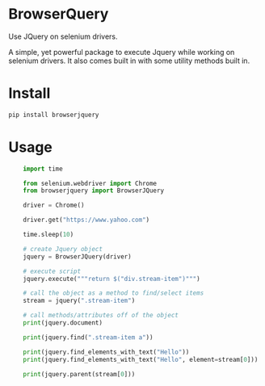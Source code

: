 # BrowserQuery

Use JQuery on selenium drivers.

A simple, yet powerful package to execute Jquery while working on selenium drivers. It also comes built in with some utility methods built in.


# Install

```bash
pip install browserjquery
```

# Usage

```python
    import time

    from selenium.webdriver import Chrome
    from browserjquery import BrowserJQuery

    driver = Chrome()

    driver.get("https://www.yahoo.com")

    time.sleep(10)

    # create Jquery object
    jquery = BrowserJQuery(driver)

    # execute script
    jquery.execute("""return $("div.stream-item")""")

    # call the object as a method to find/select items
    stream = jquery(".stream-item")

    # call methods/attributes off of the object
    print(jquery.document)

    print(jquery.find(".stream-item a"))

    print(jquery.find_elements_with_text("Hello"))
    print(jquery.find_elements_with_text("Hello", element=stream[0]))

    print(jquery.parent(stream[0]))
```
